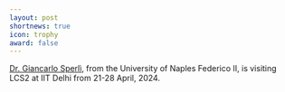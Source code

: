 ```yaml
---
layout: post
shortnews: true
icon: trophy
award: false
---
```


<a href='http://wpage.unina.it/giancarlo.sperli/' target='_blank'>Dr. Giancarlo Sperlì</a>, from the University of Naples Federico II, is visiting LCS2 at IIT Delhi from 21-28 April, 2024.



